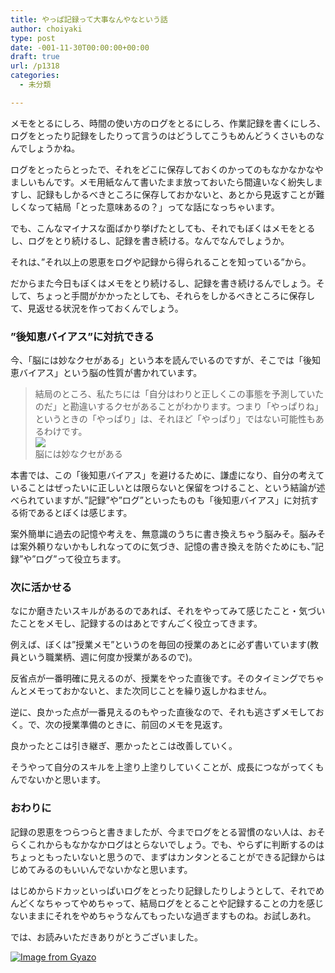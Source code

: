 ```yaml
---
title: やっぱ記録って大事なんやなという話
author: choiyaki
type: post
date: -001-11-30T00:00:00+00:00
draft: true
url: /p1318
categories:
  - 未分類

---
```

メモをとるにしろ、時間の使い方のログをとるにしろ、作業記録を書くにしろ、ログをとったり記録をしたりって言うのはどうしてこうもめんどうくさいものなんでしょうかね。

ログをとったらとったで、それをどこに保存しておくのかってのもなかなかなやましいもんです。メモ用紙なんて書いたまま放っておいたら間違いなく紛失しますし、記録もしかるべきところに保存しておかないと、あとから見返すことが難しくなって結局「とった意味あるの？」ってな話になっちゃいます。

でも、こんなマイナスな面ばかり挙げたとしても、それでもぼくはメモをとるし、ログをとり続けるし、記録を書き続ける。なんでなんでしょうか。

それは、”それ以上の恩恵をログや記録から得られることを知っている”から。

だからまた今日もぼくはメモをとり続けるし、記録を書き続けるんでしょう。そして、ちょっと手間がかかったとしても、それらをしかるべきところに保存して、見返せる状況を作っておくんでしょう。

### ”後知恵バイアス”に対抗できる

今、「脳には妙なクセがある」という本を読んでいるのですが、そこでは「後知恵バイアス」という脳の性質が書かれています。

> 結局のところ、私たちには「自分はわりと正しくこの事態を予測していたのだ」と勘違いするクセがあることがわかります。つまり「やっぱりね」というときの「やっぱり」は、それほど「やっぱり」ではない可能性もあるわけです。  
> <a target="_blank" href="https://www.amazon.co.jp/gp/product/B00CU5JXME/ref=as_li_tl?ie=UTF8&#038;camp=247&#038;creative=1211&#038;creativeASIN=B00CU5JXME&#038;linkCode=as2&#038;tag=choiyaki81-22&#038;linkId=0ac9e203f04dad9ef6ca78e3d512c4fe" rel="noopener"><img border="0" src="//ws-fe.amazon-adsystem.com/widgets/q?_encoding=UTF8&#038;MarketPlace=JP&#038;ASIN=B00CU5JXME&#038;ServiceVersion=20070822&#038;ID=AsinImage&#038;WS=1&#038;Format=_SL250_&#038;tag=choiyaki81-22" /></a>  
> 脳には妙なクセがある 

本書では、この「後知恵バイアス」を避けるために、謙虚になり、自分の考えていることはぜったいに正しいとは限らないと保留をつけること、という結論が述べられていますが、”記録”や”ログ”といったものも「後知恵バイアス」に対抗する術であるとぼくは感じます。

案外簡単に過去の記憶や考えを、無意識のうちに書き換えちゃう脳みそ。脳みそは案外頼りないかもしれなってのに気づき、記憶の書き換えを防ぐためにも、”記録”や”ログ”って役立ちます。

### 次に活かせる

なにか磨きたいスキルがあるのであれば、それをやってみて感じたこと・気づいたことをメモし、記録するのはあとですんごく役立ってきます。

例えば、ぼくは&#8221;授業メモ&#8221;というのを毎回の授業のあとに必ず書いています(教員という職業柄、週に何度か授業があるので)。

反省点が一番明確に見えるのが、授業をやった直後です。そのタイミングでちゃんとメモっておかないと、また次同じことを繰り返しかねません。

逆に、良かった点が一番見えるのもやった直後なので、それも逃さずメモしておく。で、次の授業準備のときに、前回のメモを見返す。

良かったとこは引き継ぎ、悪かったとこは改善していく。

そうやって自分のスキルを上塗り上塗りしていくことが、成長につながってくもんでないかと思います。

### おわりに

記録の恩恵をつらつらと書きましたが、今までログをとる習慣のない人は、おそらくこれからもなかなかログはとらないでしょう。でも、やらずに判断するのはちょっともったいないと思うので、まずはカンタンとることができる記録からはじめてみるのもいいんでないかなと思います。

はじめからドカッといっぱいログをとったり記録したりしようとして、それでめんどくなちゃってやめちゃって、結局ログをとることや記録することの力を感じないままにそれをやめちゃうなんてもったいな過ぎますものね。お試しあれ。

では、お読みいただきありがとうございました。

[<img src="https://i2.wp.com/i.gyazo.com/0d641032c52d3eeba1a25116da15b919.jpg?w=660&#038;ssl=1" alt="Image from Gyazo" data-recalc-dims="1" />][1]

 [1]: https://gyazo.com/0d641032c52d3eeba1a25116da15b919